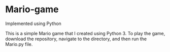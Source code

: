 # Mario-game
Implemented using Python

This is a simple Mario game that I created using Python 3.
To play the game, download the repository, navigate to the directory, and then run the Mario.py file.

